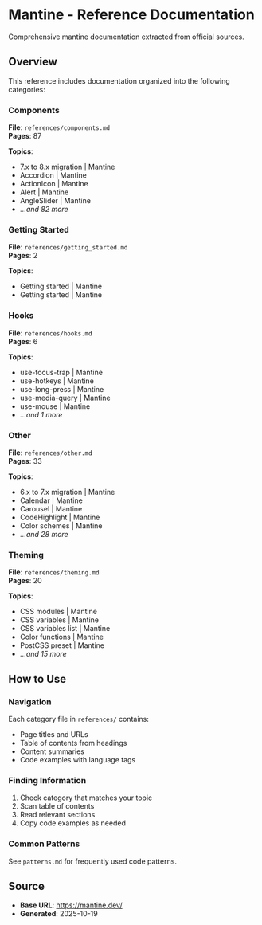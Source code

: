 # Mantine - Reference Documentation

Comprehensive mantine documentation extracted from official sources.

## Overview

This reference includes documentation organized into the following categories:

### Components

**File**: `references/components.md`  
**Pages**: 87

**Topics**:
- 7.x to 8.x migration | Mantine
- Accordion | Mantine
- ActionIcon | Mantine
- Alert | Mantine
- AngleSlider | Mantine
- *...and 82 more*

### Getting Started

**File**: `references/getting_started.md`  
**Pages**: 2

**Topics**:
- Getting started | Mantine
- Getting started | Mantine

### Hooks

**File**: `references/hooks.md`  
**Pages**: 6

**Topics**:
- use-focus-trap | Mantine
- use-hotkeys | Mantine
- use-long-press | Mantine
- use-media-query | Mantine
- use-mouse | Mantine
- *...and 1 more*

### Other

**File**: `references/other.md`  
**Pages**: 33

**Topics**:
- 6.x to 7.x migration | Mantine
- Calendar | Mantine
- Carousel | Mantine
- CodeHighlight | Mantine
- Color schemes | Mantine
- *...and 28 more*

### Theming

**File**: `references/theming.md`  
**Pages**: 20

**Topics**:
- CSS modules | Mantine
- CSS variables | Mantine
- CSS variables list | Mantine
- Color functions | Mantine
- PostCSS preset | Mantine
- *...and 15 more*


## How to Use

### Navigation
Each category file in `references/` contains:
- Page titles and URLs
- Table of contents from headings
- Content summaries
- Code examples with language tags

### Finding Information
1. Check category that matches your topic
2. Scan table of contents
3. Read relevant sections
4. Copy code examples as needed

### Common Patterns
See `patterns.md` for frequently used code patterns.

## Source

- **Base URL**: https://mantine.dev/
- **Generated**: 2025-10-19
